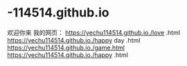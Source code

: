# -114514.github.io
欢迎你来
我的网页：
https://yechu114514.github.io./love .html
https://yechu114514.github.io./happy day  .html
https://yechu114514.github.io./game.html
https://yechu114514.github.io./happy .html
